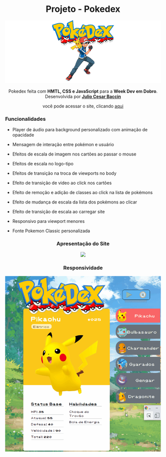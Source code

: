 
<h1 align="center"> 
Projeto - Pokedex
</h1>

<div align="center">
<img src="https://github.com/juliobaccin/Projeto-Pokedex/blob/main/src/images/1.png">
</div>
 
 <p align="center">
 Pokedex feita com <strong>HMTL, CSS e JavaScript</strong> para a <strong>Week Dev em Dobro</strong>. Desenvolvida por <a target="_blank" rel="external" href="https://github.com/juliobaccin/"><strong>Julio Cesar Baccin</strong></a>
 </p>

<p align="center">
 você pode acessar o site, clicando <a href="https://juliobaccin.github.io/Projeto-Pokedex/">aqui</a>
</p>

<h3> Funcionalidades </h3>
 
 <p>
 
  - Player de áudio para background personalizado com animação de opacidade
 
 - Mensagem de interação entre pokémon e usuário
 
 - Efeitos de escala de imagem nos cartões ao passar o mouse
 
 - Efeitos de escala no logo-tipo
 
 - Efeitos de transição na troca de viewports no body
 
 - Efeito de transição de video ao click nos cartões
 
 - Efeito de remoção e adição de classes ao click na lista de pokémons
 
 - Efeito de mudança de escala da lista dos pokémons ao clicar
 
 - Efeito de transição de escala ao carregar site
 
 - Responsivo para viewport menores
 
 - Fonte Pokemon Classic personalizada
  
 </p>
  
 <div align="center">
<h3> 
 Apresentação do Site
</h3>
<img src="https://github.com/juliobaccin/Projeto-Pokedex/blob/main/src/apresenta%C3%A7%C3%A3o%20site.gif">
 
 <h3>
  Responsividade
 </h3> 
<img src="https://github.com/juliobaccin/Projeto-Pokedex/blob/main/src/responsividade.gif">
</div>
